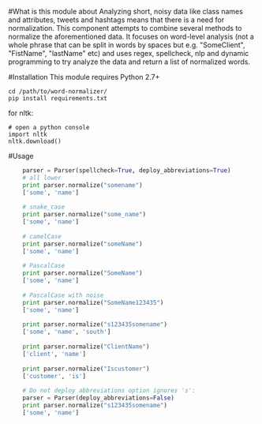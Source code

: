 #What is this module about
Analyzing short, noisy data like class names and attributes, tweets and hashtags means that there is a need for normalization. This component attempts to combine several methods to normalize the aforementioned data. It focuses on word-level analysis (not a whole phrase that can be split in words by spaces but e.g. "SomeClient", "FistName", "lastName" etc) and uses regex, spellcheck, nlp and dynamic programming to try analyze the data and return a list of normalized words.

#Installation
This module requires Python 2.7+

    cd /path/to/word-normalizer/
    pip install requirements.txt

for nltk:

    # open a python console
    import nltk
    nltk.download()
    
#Usage

```python
    parser = Parser(spellcheck=True, deploy_abbreviations=True)
    # all lower
    print parser.normalize("somename")  
    ['some', 'name']
    
    # snake_case
    print parser.normalize("some_name")
    ['some', 'name']
    
    # camelCase
    print parser.normalize("someName")
    ['some', 'name']
    
    # PascalCase
    print parser.normalize("SomeName")
    ['some', 'name']
    
    # PascalCase with noise
    print parser.normalize("SomeName123435")
    ['some', 'name']
    
    print parser.normalize("s123435somename")
    ['some', 'name', 'south']
    
    print parser.normalize("ClientName")
    ['client', 'name']
    
    print parser.normalize("Iscustomer")
    ['customer', 'is']
    
    # Do not deploy abbreviations option ignores 's':
    parser = Parser(deploy_abbreviations=False)
    print parser.normalize("s123435somename")
    ['some', 'name']
```